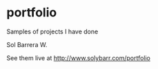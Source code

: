 # portfolio

Samples of projects I have done

Sol Barrera W.

See them live at http://www.solybarr.com/portfolio
